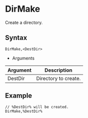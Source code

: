 # DirMake

Create a directory.

## Syntax

```pebakery
DirMake,<DestDir>
```

- Arguments

| Argument | Description |
| --- | --- |
| DestDir | Directory to create. |

## Example

```pebakery
// %DestDir% will be created.
DirMake,%DestDir%
```
